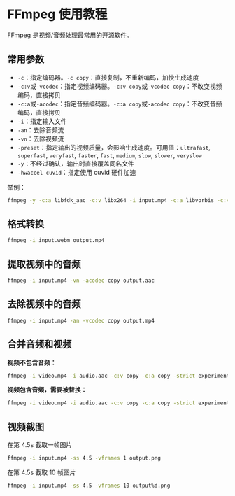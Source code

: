 # FFmpeg 使用教程


FFmpeg 是视频/音频处理最常用的开源软件。

<!--more-->

## 常用参数

- `-c`：指定编码器。`-c copy`：直接复制，不重新编码，加快生成速度
- `-c:v`或`-vcodec`：指定视频编码器。`-c:v copy`或`-vcodec copy`：不改变视频编码，直接拷贝
- `-c:a`或`-acodec`：指定音频编码器。`-c:a copy`或`-acodec copy`：不改变音频编码，直接拷贝
- `-i`：指定输入文件
- `-an`：去除音频流
- `-vn`：去除视频流
- `-preset`：指定输出的视频质量，会影响生成速度。可用值：`ultrafast`, `superfast`, `veryfast`, `faster`, `fast`, `medium`, `slow`, `slower`, `veryslow`
- `-y`：不经过确认，输出时直接覆盖同名文件
- `-hwaccel cuvid`：指定使用 cuvid 硬件加速

举例：

```bash
ffmpeg -y -c:a libfdk_aac -c:v libx264 -i input.mp4 -c:a libvorbis -c:v libvpx-vp9 output.webm
```

## 格式转换

```bash
ffmpeg -i input.webm output.mp4
```

## 提取视频中的音频

```bash
ffmpeg -i input.mp4 -vn -acodec copy output.aac
```

## 去除视频中的音频

```bash
ffmpeg -i input.mp4 -an -vcodec copy output.mp4
```

## 合并音频和视频

**视频不包含音频：**

```bash
ffmpeg -i video.mp4 -i audio.aac -c:v copy -c:a copy -strict experimental output.mp4
```

**视频包含音频，需要被替换：**

```bash
ffmpeg -i video.mp4 -i audio.aac -c:v copy -c:a copy -strict experimental -map 0:v:0 -map 1:a:0 output.mp4
```

## 视频截图

在第 4.5s 截取一帧图片

```bash
ffmpeg -i input.mp4 -ss 4.5 -vframes 1 output.png
```

在第 4.5s 截取 10 帧图片

```bash
ffmpeg -i input.mp4 -ss 4.5 -vframes 10 output%d.png
```

